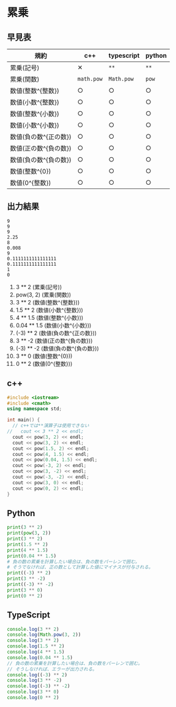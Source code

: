 # 累乗

## 早見表

|規約                     |c++        |typescript|python|
|-------------------------|-----------|----------|------|
|累乗(記号)                |✕         |`**`      |`**`  |
|累乗(関数)                |`math.pow` |`Math.pow`|`pow` |
|数値(整数^{整数})         |○          |○         |○     |
|数値(小数^{整数})         |○          |○         |○     |
|数値(整数^{小数})         |○          |○         |○     |
|数値(小数^{小数})         |○          |○         |○     |
|数値(負の数^{正の数})     |○          |○         |○     |
|数値(正の数^{負の数})     |○          |○         |○     |
|数値(負の数^{負の数})     |○          |○         |○     |
|数値(整数^{0})           |○          |○         |○     |
|数値(0^{整数})           |○          |○         |○     |

## 出力結果

```
9
9
9
2.25
8
0.008
9
0.1111111111111111
0.1111111111111111
1
0
```

1. 3 ** 2 (累乗(記号))
2. pow(3, 2) (累乗(関数))
3. 3 ** 2 (数値(整数^{整数}))
4. 1.5 ** 2 (数値(小数^{整数}))
5. 4 ** 1.5 (数値(整数^{小数}))
6. 0.04 ** 1.5 (数値(小数^{小数}))
7. (-3) ** 2 (数値(負の数^{正の数}))
8. 3 ** -2 (数値(正の数^{負の数}))
9. (-3) ** -2 (数値(負の数^{負の数}))
10. 3 ** 0 (数値(整数^{0}))
11. 0 ** 2 (数値(0^{整数}))

## c++

```c++
#include <iostream>
#include <cmath>
using namespace std;

int main() {
  // c++では**演算子は使用できない
//   cout << 3 ** 2 << endl;
  cout << pow(3, 2) << endl;
  cout << pow(3, 2) << endl;
  cout << pow(1.5, 2) << endl;
  cout << pow(4, 1.5) << endl;
  cout << pow(0.04, 1.5) << endl;
  cout << pow(-3, 2) << endl;
  cout << pow(3, -2) << endl;
  cout << pow(-3, -2) << endl;
  cout << pow(3, 0) << endl;
  cout << pow(0, 2) << endl;
}
```

## Python

```python
print(3 ** 2)
print(pow(3, 2))
print(3 ** 2)
print(1.5 ** 2)
print(4 ** 1.5)
print(0.04 ** 1.5)
# 負の数の累乗を計算したい場合は、負の数をパーレンで囲む。
# そうでなければ、正の数として計算した値にマイナスが付与される。
print((-3) ** 2)
print(3 ** -2)
print((-3) ** -2)
print(3 ** 0)
print(0 ** 2)

```

## TypeScript

```ts
console.log(3 ** 2)
console.log(Math.pow(3, 2))
console.log(3 ** 2)
console.log(1.5 ** 2)
console.log(4 ** 1.5)
console.log(0.04 ** 1.5)
// 負の数の累乗を計算したい場合は、負の数をパーレンで囲む。
// そうしなければ、エラーが出力される。
console.log((-3) ** 2)
console.log(3 ** -2)
console.log((-3) ** -2)
console.log(3 ** 0)
console.log(0 ** 2)

```